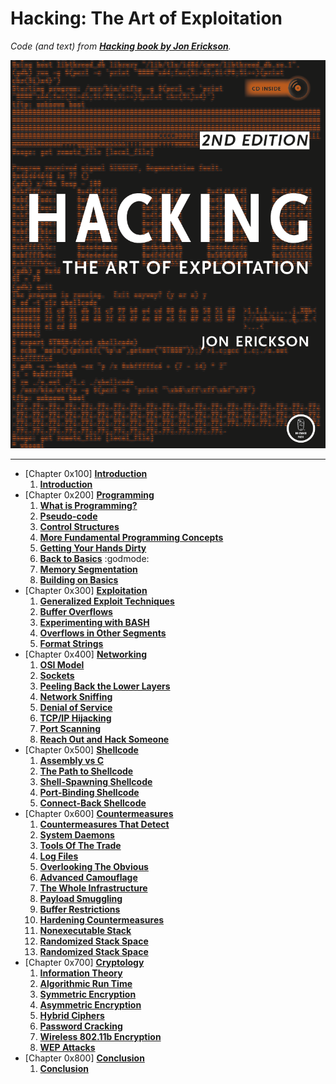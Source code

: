 # Hacking: The Art of Exploitation

_Code (and text) from [**Hacking book by Jon Erickson**](https://nostarch.com/hacking2)._

<div align="center" width="100%">
<img src="https://github.com/damianiRiccardo90/Hacking/blob/master/Hacking_Forepage.png?raw=true" alt="Hacking Forepage">
</div>

---

- [Chapter 0x100] [**Introduction**](C1-Introduction)
  1. [**Introduction**](C1-Introduction/Introduction.md)
- [Chapter 0x200] [**Programming**](C2-Programming)
  1. [**What is Programming?**](C2-Programming/What_Is_Programming.md)
  2. [**Pseudo-code**](C2-Programming/Pseudo-code.md)
  3. [**Control Structures**](C2-Programming/Control_Structures.md)
  4. [**More Fundamental Programming Concepts**](C2-Programming/More_Fundamental_Programming_Concepts.md)
  5. [**Getting Your Hands Dirty**](C2-Programming/Getting_Your_Hands_Dirty.md)
  6. [**Back to Basics**](C2-Programming/Back_To_Basics.md) :godmode:
  7. [**Memory Segmentation**](C2-Programming/Memory_Segmentation.md)
  8. [**Building on Basics**](C2-Programming/Building_On_Basics.md)
- [Chapter 0x300] [**Exploitation**](C3-Exploitation)
  1. [**Generalized Exploit Techniques**](C3-Exploitation/Generalized_Exploit_Techniques.md)
  2. [**Buffer Overflows**](C3-Exploitation/Buffer_Overflows.md)
  3. [**Experimenting with BASH**](C3-Exploitation/Experimenting_With_BASH.md)
  4. [**Overflows in Other Segments**](C3-Exploitation/Overflows_In_Other_Segments.md)
  5. [**Format Strings**](C3-Exploitation/Format_Strings.md)
- [Chapter 0x400] [**Networking**](C4-Networking)
  1. [**OSI Model**](C4-Networking/OSI_Model.md)
  2. [**Sockets**](C4-Networking/Sockets.md)
  3. [**Peeling Back the Lower Layers**](C4-Networking/Peeling_Back_The_Lower_Layers.md)
  4. [**Network Sniffing**](C4-Networking/Network_Sniffing.md)
  5. [**Denial of Service**](C4-Networking/Denial_Of_Service.md)
  6. [**TCP/IP Hijacking**](C4-Networking/TCP-IP_Hijacking.md)
  7. [**Port Scanning**](C4-Networking/Port_Scanning.md)
  8. [**Reach Out and Hack Someone**](C4-Networking/Reach_Out_And_Hack_Someone.md)
- [Chapter 0x500] [**Shellcode**](C5-Shellcode)
  1. [**Assembly vs C**](C5-Shellcode/Assembly_Vs_C.md)
  2. [**The Path to Shellcode**](C5-Shellcode/The_Path_To_Shellcode.md)
  3. [**Shell-Spawning Shellcode**](C5-Shellcode/Shell-Spawning_Shellcode.md)
  4. [**Port-Binding Shellcode**](C5-Shellcode/Port-Binding_Shellcode.md)
  5. [**Connect-Back Shellcode**](C5-Shellcode/Connect-Back_Shellcode.md)
- [Chapter 0x600] [**Countermeasures**](C6-Countermeasures)
  1. [**Countermeasures That Detect**](C6-Countermeasures/Countermeasures_That_Detect.md)
  2. [**System Daemons**](C6-Countermeasures/System_Daemons.md)
  3. [**Tools Of The Trade**](C6-Countermeasures/Tools_Of_The_Trade.md)
  4. [**Log Files**](C6-Countermeasures/Log_Files.md)
  5. [**Overlooking The Obvious**](C6-Countermeasures/Overlooking_The_Obvious.md)
  6. [**Advanced Camouflage**](C6-Countermeasures/Advanced_Camouflage.md)
  7. [**The Whole Infrastructure**](C6-Countermeasures/The_Whole_Infrastructure.md)
  8. [**Payload Smuggling**](C6-Countermeasures/Payload_Smuggling.md)
  9. [**Buffer Restrictions**](C6-Countermeasures/Buffer_Restrictions.md)
  10. [**Hardening Countermeasures**](C6-Countermeasures/Hardening_Countermeasures.md)
  11. [**Nonexecutable Stack**](C6-Countermeasures/Nonexecutable_Stack.md)
  12. [**Randomized Stack Space**](C6-Countermeasures/Randomized_Stack_Space.md)
  13. [**Randomized Stack Space**](C6-Countermeasures/Randomized_Stack_Space.md)
- [Chapter 0x700] [**Cryptology**](C7-Cryptology)
  1. [**Information Theory**](C7-Cryptology/Information_Theory.md)
  2. [**Algorithmic Run Time**](C7-Cryptology/Algorithmic_Run_Time.md)
  3. [**Symmetric Encryption**](C7-Cryptology/Symmetric_Encryption.md)
  4. [**Asymmetric Encryption**](C7-Cryptology/Asymmetric_Encryption.md)
  5. [**Hybrid Ciphers**](C7-Cryptology/Hybrid_Ciphers.md)
  6. [**Password Cracking**](C7-Cryptology/Password_Cracking.md)
  7. [**Wireless 802.11b Encryption**](C7-Cryptology/Wireless_802-11b_Encryption.md)
  8. [**WEP Attacks**](C7-Cryptology/WEP_Attacks.md)
- [Chapter 0x800] [**Conclusion**](C8-Conclusion)
  1. [**Conclusion**](C8-Conclusion/Conclusion.md)
